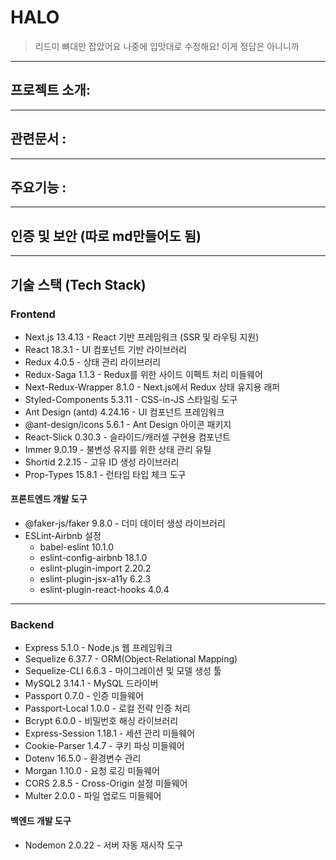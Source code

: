 # HALO
> 리드미 뼈대만 잡았어요 나중에 입맛대로 수정해요! 이게 정답은 아니니까
  
---

## 프로젝트 소개:

---
## 관련문서 : 

---
## 주요기능 :

---
## 인증 및 보안 (따로 md만들어도 됨)


---

## 기술 스택 (Tech Stack)

### Frontend

- Next.js 13.4.13 - React 기반 프레임워크 (SSR 및 라우팅 지원)
- React 18.3.1 - UI 컴포넌트 기반 라이브러리
- Redux 4.0.5 - 상태 관리 라이브러리
- Redux-Saga 1.1.3 - Redux를 위한 사이드 이펙트 처리 미들웨어
- Next-Redux-Wrapper 8.1.0 - Next.js에서 Redux 상태 유지용 래퍼
- Styled-Components 5.3.11 - CSS-in-JS 스타일링 도구
- Ant Design (antd) 4.24.16 - UI 컴포넌트 프레임워크
- @ant-design/icons 5.6.1 - Ant Design 아이콘 패키지
- React-Slick 0.30.3 - 슬라이드/캐러셀 구현용 컴포넌트
- Immer 9.0.19 - 불변성 유지를 위한 상태 관리 유틸
- Shortid 2.2.15 - 고유 ID 생성 라이브러리
- Prop-Types 15.8.1 - 런타임 타입 체크 도구

#### 프론트엔드 개발 도구

- @faker-js/faker 9.8.0 - 더미 데이터 생성 라이브러리
- ESLint-Airbnb 설정
  - babel-eslint 10.1.0
  - eslint-config-airbnb 18.1.0
  - eslint-plugin-import 2.20.2
  - eslint-plugin-jsx-a11y 6.2.3
  - eslint-plugin-react-hooks 4.0.4

---

### Backend

- Express 5.1.0 - Node.js 웹 프레임워크
- Sequelize 6.37.7 - ORM(Object-Relational Mapping)
- Sequelize-CLI 6.6.3 - 마이그레이션 및 모델 생성 툴
- MySQL2 3.14.1 - MySQL 드라이버
- Passport 0.7.0 - 인증 미들웨어
- Passport-Local 1.0.0 - 로컬 전략 인증 처리
- Bcrypt 6.0.0 - 비밀번호 해싱 라이브러리
- Express-Session 1.18.1 - 세션 관리 미들웨어
- Cookie-Parser 1.4.7 - 쿠키 파싱 미들웨어
- Dotenv 16.5.0 - 환경변수 관리
- Morgan 1.10.0 - 요청 로깅 미들웨어
- CORS 2.8.5 - Cross-Origin 설정 미들웨어
- Multer 2.0.0 - 파일 업로드 미들웨어

#### 백엔드 개발 도구

- Nodemon 2.0.22 - 서버 자동 재시작 도구
